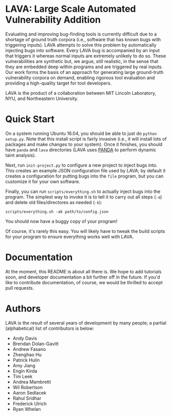# LAVA: Large Scale Automated Vulnerability Addition

Evaluating and improving bug-finding tools is currently difficult due to
a shortage of ground truth corpora (i.e., software that has known bugs
with triggering inputs). LAVA attempts to solve this problem by
automatically injecting bugs into software. Every LAVA bug is
accompanied by an input that triggers it whereas normal inputs are
extremely unlikely to do so. These vulnerabilities are synthetic but, we
argue, still realistic, in the sense that they are embedded deep within
programs and are triggered by real inputs. Our work forms the basis of
an approach for generating large ground-truth vulnerability corpora on
demand, enabling rigorous tool evaluation and providing a high-quality
target for tool developers.

LAVA is the product of a collaboration between MIT Lincoln Laboratory,
NYU, and Northeastern University.

# Quick Start

On a system running Ubuntu 16.04, you should be able to just do `python
setup.py`. Note that this install script is fairly invasive (i.e., it
will install lots of packages and make changes to your system). Once it
finishes, you should have `panda` and `lava` directories (LAVA uses
[PANDA](https://github.com/panda-re/panda) to perform dynamic taint
analysis).

Next, run `init-project.py` to configure a new project to inject bugs
into. This creates an example JSON configuration file used by LAVA; by
default it creates a configuration for putting bugs into the `file`
program, but you can customize it for your own software.

Finally, you can run `scripts/everything.sh` to actually inject bugs
into the program. The simplest way to invoke it is to tell it to carry
out all steps (`-a`) and delete old files/directores as needed (`-k`):

```
scripts/everything.sh -ak path/to/config.json
```

You should now have a buggy copy of your program!

Of course, it's rarely this easy. You will likely have to tweak the
build scripts for your program to ensure everything works well with
LAVA.

# Documentation

At the moment, this README is about all there is. We hope to add
tutorials soon, and developer documentation a bit further off in the
future. If you'd like to contribute documentation, of course, we would
be thrilled to accept pull requests.

# Authors

LAVA is the result of several years of development by many people; a
partial (alphabetical) list of contributors is below:

* Andy Davis
* Brendan Dolan-Gavitt
* Andrew Fasano
* Zhenghao Hu
* Patrick Hulin
* Amy Jiang
* Engin Kirda
* Tim Leek
* Andrea Mambretti
* Wil Robertson
* Aaron Sedlacek
* Rahul Sridhar
* Frederick Ulrich
* Ryan Whelan
